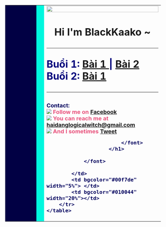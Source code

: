 <!DOCTYPE html>
<html lang="en">
<head>
    <meta charset="UTF-8">
    <meta http-equiv="X-UA-Compatible" content="IE=edge">
    <meta name="viewport" content="width=device-width, initial-scale=1.0">
    <title>Document</title>
</head>
<body>
    <table width="100%">
        <tr> 
            <td bgcolor="#010044" width="20%"></td>
            <td bgcolor="#00f7de" width="5%"> </td>
            <td>
                <font>
                        <img src="https://raw.githubusercontent.com/BlackKaako/HTMLJ2Team/main/buoi3/bai1/collect_star.gif" width="100%">
                        <br>
                        <h1 color="#01037c">
                            <div align="center">
                            <b>
                               Hi I'm BlackKaako ~
                               <hr color="00f7de">
                            </b>
                            </div>
                            <font size="+3" color="#01037c">
                                Buổi 1: 
                               <a href="https://blackkaako.github.io/HTMLJ2Team/buoi1/bai1/bai1" alt="Den buoi 1 bai 1" target="_blank"> Bài 1 </a>
                               |
                               <a href="https://blackkaako.github.io/HTMLJ2Team/buoi1/bai2/bai2" alt="Den buoi 1 bai 2" target="_blank"> Bài 2 </a>
                               <br>
                               Buổi 2:
                               <a href="https://blackkaako.github.io/HTMLJ2Team/buoi2/bai1/bai1" alt="Den buoi 2 bai 1" target="_blank"> Bài 1 </a>
                            </font>
                            <hr color="00f7de">
                            <font size="+1" color="#01005d">
                                Contact:
                                <br>
                                <font color="#E8527C">
                                    <img src="https://raw.githubusercontent.com/BlackKaako/HTMLJ2Team/main/buoi3/bai1/fb.png">
                                    Follow me on <a href="https://www.facebook.com/tuilaDang.uwu/">Facebook</a>
                                    <br>
                                    <img src="https://raw.githubusercontent.com/BlackKaako/HTMLJ2Team/main/buoi3/bai1/mail.png">
                                    You can reach me at <a href="mailto:haidanglogicalwitch@gmail.com">haidanglogicalwitch@gmail.com</a>
                                    <br>
                                    <img src="https://raw.githubusercontent.com/BlackKaako/HTMLJ2Team/main/buoi3/bai1/tweet.png">
                                    And I sometimes <a href="https://twitter.com/HiImDang_uwu">Tweet</a>
                                </font>


                            </font>
                        </h1>
                        
                </font>

            </td>
            <td bgcolor="#00f7de" width="5%"> </td>
            <td bgcolor="#010044" width="20%"></td>
        </tr>
    </table>
</body>
</html>
